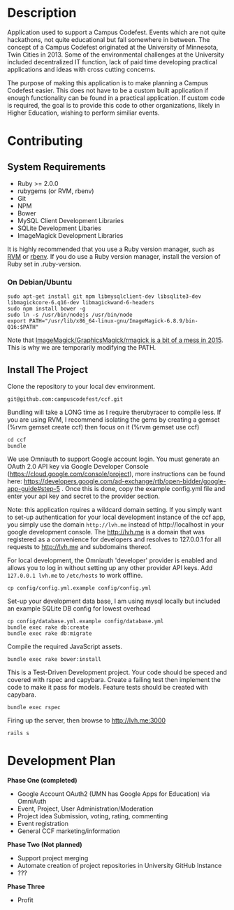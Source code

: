 Description
===============

Application used to support a Campus Codefest. Events which are not quite hackathons, not quite educational but fall
somewhere in between. The concept of a Campus Codefest originated at the University of Minnesota, Twin Cities in 2013.
Some of the environmental challenges at the University included decentralized IT function, lack of paid time developing
practical applications and ideas with cross cutting concerns.

The purpose of making this application is to make planning a Campus Codefest easier. This does not have to be a custom
built application if enough functionality can be found in a practical application. If custom code is required, the goal
is to provide this code to other organizations, likely in Higher Education, wishing to perform similiar events.

Contributing
===============

## System Requirements
- Ruby >= 2.0.0
- rubygems (or RVM, rbenv)
- Git
- NPM
- Bower
- MySQL Client Development Libraries
- SQLite Development Libaries
- ImageMagick Development Libraries

It is highly recommended that you use a Ruby version manager, such as
[RVM](https://rvm.io/) or [rbenv](https://github.com/rbenv/rbenv). If you do
use a Ruby version manager, install the version of Ruby set in .ruby-version.

### On Debian/Ubuntu

```
sudo apt-get install git npm libmysqlclient-dev libsqlite3-dev libmagickcore-6.q16-dev libmagickwand-6-headers
sudo npm install bower -g
sudo ln -s /usr/bin/nodejs /usr/bin/node
export PATH="/usr/lib/x86_64-linux-gnu/ImageMagick-6.8.9/bin-Q16:$PATH"
```

Note that [ImageMagick/GraphicsMagick/rmagick is a bit of a mess in 2015](https://github.com/rmagick/rmagick/issues/201).
This is why we are temporarily modifying the PATH.

## Install The Project

Clone the repository to your local dev environment.
```
git@github.com:campuscodefest/ccf.git
```

Bundling will take a LONG time as I require therubyracer to compile less. If you are using RVM, I recommend isolating
the gems by creating a gemset (%rvm gemset create ccf) then focus on it (%rvm gemset use ccf)
```
cd ccf
bundle
```

We use Omniauth to support Google account login. You must generate an OAuth 2.0 API key via Google Developer Console
(https://cloud.google.com/console/project), more instructions can be found here:
https://developers.google.com/ad-exchange/rtb/open-bidder/google-app-guide#step-5 . Once this is done, copy the example
config.yml file and enter your api key and secret to the provider section.

Note: this application rquires a wildcard domain setting. If you simply want to set-up authentication for your local
development instance of the ccf app, you simply use the domain `http://lvh.me` instead of http://localhost in your
google development console. The http://lvh.me is a domain that was registered as a convenience for developers and
resolves to 127.0.0.1 for all requests to http://lvh.me and subdomains thereof.

For local development, the Omniauth 'developer' provider is enabled and allows you to log in without setting up any
other provider API keys. Add `127.0.0.1 lvh.me` to `/etc/hosts` to work offline.

```
cp config/config.yml.example config/config.yml
```

Set-up your development data base, I am using mysql locally but included an example SQLite DB config for lowest overhead
```
cp config/database.yml.example config/database.yml
bundle exec rake db:create
bundle exec rake db:migrate
```

Compile the required JavaScript assets.
```
bundle exec rake bower:install
```

This is a Test-Driven Development project. Your code should be speced and covered with rspec and capybara. Create a
failing test then implement the code to make it pass for models. Feature tests should be created with capybara.
```
bundle exec rspec
```

Firing up the server, then browse to http://lvh.me:3000
```
rails s
```

Development Plan
===============
**Phase One (completed)**
- Google Account OAuth2 (UMN has Google Apps for Education) via OmniAuth
- Event, Project, User Administration/Moderation
- Project idea Submission, voting, rating, commenting
- Event registration
- General CCF marketing/information

**Phase Two (Not planned)**
- Support project merging
- Automate creation of project repositories in University GitHub Instance
- ???

**Phase Three**
- Profit
